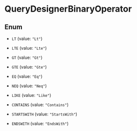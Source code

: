 

# QueryDesignerBinaryOperator

## Enum


* `LT` (value: `"Lt"`)

* `LTE` (value: `"Lte"`)

* `GT` (value: `"Gt"`)

* `GTE` (value: `"Gte"`)

* `EQ` (value: `"Eq"`)

* `NEQ` (value: `"Neq"`)

* `LIKE` (value: `"Like"`)

* `CONTAINS` (value: `"Contains"`)

* `STARTSWITH` (value: `"StartsWith"`)

* `ENDSWITH` (value: `"EndsWith"`)



